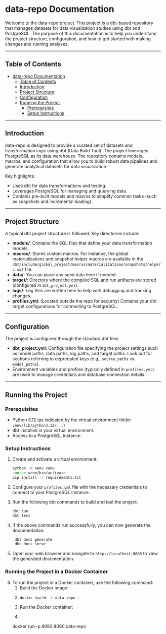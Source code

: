 # data-repo Documentation

Welcome to the data-repo project. This project is a dbt-based repository that manages datasets for data visualization studies using dbt and PostgreSQL. The purpose of this documentation is to help you understand the project structure, configuration, and how to get started with making changes and running analyses.

---

## Table of Contents

- [data-repo Documentation](#data-repo-documentation)
  - [Table of Contents](#table-of-contents)
  - [Introduction](#introduction)
  - [Project Structure](#project-structure)
  - [Configuration](#configuration)
  - [Running the Project](#running-the-project)
    - [Prerequisites](#prerequisites)
    - [Setup Instructions](#setup-instructions)

---

## Introduction

data-repo is designed to provide a curated set of datasets and transformation logic using dbt (Data Build Tool). The project leverages PostgreSQL as its data warehouse. The repository contains models, macros, and configuration that allow you to build robust data pipelines and generate analytical datasets for data visualization.

Key highlights:
- Uses dbt for data transformations and testing.
- Leverages PostgreSQL for managing and querying data.
- Contains pre-built models and macros to simplify common tasks (such as snapshots and incremental loading).

---

## Project Structure

A typical dbt project structure is followed. Key directories include:

- **models/**: Contains the SQL files that define your data transformation models.
- **macros/**: Stores custom macros. For instance, the global materializations and snapshot helper macros are available in the `dbt/include/global_project/macros/materializations/snapshots/helpers.sql` file.
- **data/**: You can place any seed data here if needed.
- **target/**: Directory where the compiled SQL and run artifacts are stored (configured in `dbt_project.yml`).
- **logs/**: Log files are written here to help with debugging and tracking changes.
- **profiles.yml**: (Located outside the repo for security) Contains your dbt target configurations for connecting to PostgreSQL.

---

## Configuration

The project is configured through the standard dbt files:
- **dbt_project.yml**: Configuration file specifying the project settings such as model paths, data paths, log paths, and target paths. Look out for sections referring to deprecated keys (e.g., `source_paths` vs. `model_paths`).
- Environment variables and profiles (typically defined in `profiles.yml`) are used to manage credentials and database connection details.

---

## Running the Project

### Prerequisites

- Python 3.12 (as indicated by the virtual environment folder `venv/lib/python3.12/...`)
- dbt installed in your virtual environment.
- Access to a PostgreSQL instance.

### Setup Instructions

1. Create and activate a virtual environment:
   ```bash
   python -m venv venv
   source venv/bin/activate
   pip install -r requirements.txt
   ```

2. Configure your `profiles.yml` file with the necessary credentials to connect to your PostgreSQL instance.

3. Run the following dbt commands to build and test the project:
   ```bash
   dbt run
   dbt test
   ```
4. If the above commands run successfully, you can now generate the documentation:
   ```bash
    dbt docs generate
    dbt docs serve
    ```
5. Open your web browser and navigate to `http://localhost:8080` to view the generated documentation.


### Running the Project in a Docker Container
   
6. To run the project in a Docker container, use the following command:
   1. Build the Docker image:
   2. ```bash
      docker build -t data-repo .
      ```
   3. Run the Docker container:
   4. ```bash
   docker run -p 8080:8080 data-repo
   ```